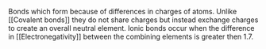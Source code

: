 Bonds which form because of differences in charges of atoms. Unlike [[Covalent bonds]] they do not share charges but instead exchange charges to create an overall neutral element. Ionic bonds occur when the difference in [[Electronegativity]] between the combining elements is greater then 1.7.